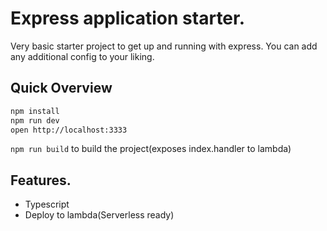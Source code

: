 # Express application starter.

Very basic starter project to get up and running with express. You can add any additional config to your liking.

## Quick Overview

```sh
npm install
npm run dev
open http://localhost:3333
```

`npm run build` to build the project(exposes index.handler to lambda)

## Features.

- Typescript
- Deploy to lambda(Serverless ready)
